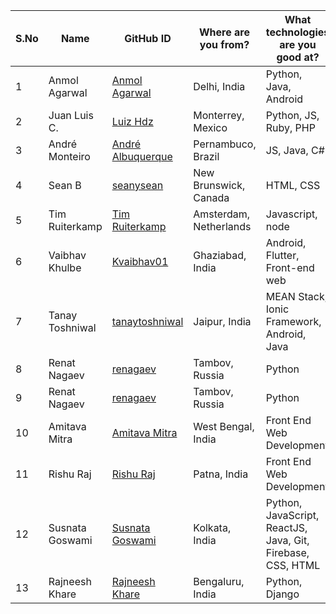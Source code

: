 | S.No | Name            | GitHub ID                                                            | Where are you from?    | What technologies are you good at?                          |
| ---- | --------------- | -------------------------------------------------------------------- | ---------------------- | ----------------------------------------------------------- |
| 1    | Anmol Agarwal   | <a href="https://github.com/fineanmol">Anmol Agarwal</a>             | Delhi, India           | Python, Java, Android                                       |
| 2    | Juan Luis C.    | <a href="https://github.com/luizhdz">Luiz Hdz</a>                    | Monterrey, Mexico      | Python, JS, Ruby, PHP                                       |  | 2 | Rahul Arulkumaran | <a href="https://github.com/rahulkumaran">rahulkumaran</a> | Hyderabad, India | Python, Full Stack, ML, Data Science |
| 3    | André Monteiro  | <a href="https://github.com/AndreAlbuquerque9">André Albuquerque</a> | Pernambuco, Brazil     | JS, Java, C#                                                |  | 3 | Juan Luis C. | <a href="https://github.com/luizhdz">Luiz Hdz</a> | Monterrey, Mexico | Python, JS, Ruby, PHP |
| 4    | Sean B          | <a href="https://github.com/seanysean">seanysean</a>                 | New Brunswick, Canada  | HTML, CSS                                                   |  | 4 | André Monteiro | <a href="https://github.com/AndreAlbuquerque9">André Albuquerque</a> | Pernambuco, Brazil | JS, Java, C# |
| 5    | Tim Ruiterkamp  | <a href="https://github.com/timruiterkamp">Tim Ruiterkamp</a>        | Amsterdam, Netherlands | Javascript, node                                            |  | 5 | Sean B | <a href="https://github.com/seanysean">seanysean</a> | New Brunswick, Canada | HTML, CSS |
| 6    | Vaibhav Khulbe  | <a href="https://github.com/Kvaibhav01">Kvaibhav01</a>               | Ghaziabad, India       | Android, Flutter, Front-end web                             |  | 6 | Tim Ruiterkamp | <a href="https://github.com/timruiterkamp">Tim Ruiterkamp</a> | Amsterdam, Netherlands | Javascript, node |
| 7    | Tanay Toshniwal | <a href="https://github.com/tanaytoshniwal">tanaytoshniwal</a>       | Jaipur, India          | MEAN Stack, Ionic Framework, Android, Java                  |  | 7 | Vaibhav Khulbe | <a href="https://github.com/Kvaibhav01">Kvaibhav01</a> | Ghaziabad, India | Android, Flutter, Front-end web |
| 8    | Renat Nagaev    | <a href="https://github.com/renagaev">renagaev</a>                   | Tambov, Russia         | Python                                                      |  | 8 | Tanay Toshniwal | <a href="https://github.com/tanaytoshniwal">tanaytoshniwal</a> | Jaipur, India | MEAN Stack, Ionic Framework, Android, Java |
| 9    | Renat Nagaev    | <a href="https://github.com/renagaev">renagaev</a>                   | Tambov, Russia         | Python                                                      |
| 10   | Amitava Mitra   | <a href="https://github.com/Amitava123">Amitava Mitra</a>            | West Bengal, India     | Front End Web Development                                   |
| 11   | Rishu Raj       | <a href="https://github.com/rishurajcamnrdg">Rishu Raj</a>           | Patna, India           | Front End Web Development                                   |
| 12   | Susnata Goswami | <a href="https://github.com/proghead00">Susnata Goswami</a>          | Kolkata, India         | Python, JavaScript, ReactJS, Java, Git, Firebase, CSS, HTML |
| 13   | Rajneesh Khare | <a href="https://github.com/rajneeshk94">Rajneesh Khare</a>          | Bengaluru, India         | Python, Django |